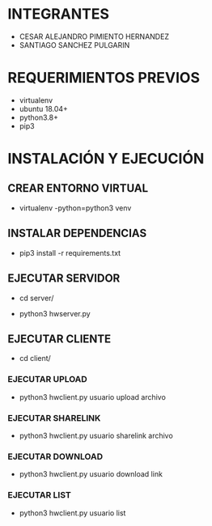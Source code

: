 # INTEGRANTES

- CESAR ALEJANDRO PIMIENTO HERNANDEZ
- SANTIAGO SANCHEZ PULGARIN

# REQUERIMIENTOS PREVIOS

- virtualenv
- ubuntu 18.04+
- python3.8+
- pip3

# INSTALACIÓN Y EJECUCIÓN

## CREAR ENTORNO VIRTUAL 

- virtualenv -python=python3 venv

## INSTALAR DEPENDENCIAS

- pip3 install -r requirements.txt

## EJECUTAR SERVIDOR

- cd server/

- python3 hwserver.py


## EJECUTAR CLIENTE

- cd client/

### EJECUTAR UPLOAD

- python3 hwclient.py usuario upload archivo

### EJECUTAR SHARELINK

- python3 hwclient.py usuario sharelink archivo

### EJECUTAR DOWNLOAD

- python3 hwclient.py usuario download link

### EJECUTAR LIST

- python3 hwclient.py usuario list

